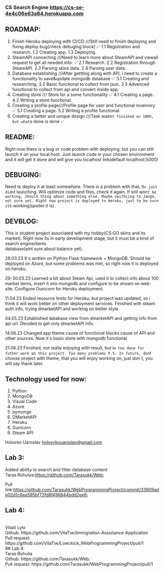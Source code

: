 ### CS Search Engine https://cs-se-4e4c06e63a84.herokuapp.com

## ROADMAP:
1. Finish Heroku deploying with CI/CD    ///Still need to finish deploying and fixing deploy bug(check debuging block) :white_check_mark:
   1.1 Registration and research.
   1.2 Creating app.
   1.3 Deploying.
2. SteamAPI connecting    ///Need to learn more about SteamAPI and viewall request to get all needed info: :white_check_mark:
   2.1 Research.
   2.2 Registration through SteamAPI.
   2.3 Parsing skins data.
   2.4 Parsing user data.
3. Database establishing    ///After gettting along with API, i need to create a functionality to save&update mongodb database :white_check_mark:
   3.1 Creating and researching.
   3.2 Basic functional to collect from json.
   3.3 Advenced functional to collect from api and convert inside app.
4. Creating store   /// Store for a some functionality  :white_check_mark:
   4.1 Creating a page.
   4.2 Writing a store functional.
5. Creating a profile page///Profile page for user and functional invenrory :white_check_mark:
   5.1 Creating a page.
   5.2 Writing a profile functional.
6. Creating a better and unique design ///Task wasn`t finished on 100%, but what`s done is done :white_check_mark:
   

## README:
Right now there is a bug or code problem with deploying, but you can still launch it on your local host. Just launch code in your chosen environment and it will get it done and will give you localhost link(default localhost:5000)


## DEBUGING:
Need to deploy it at least somewhere. There is a problem with that, it`s just didn`t launching. Will optimize code and files, check it again. If still won`t be working, should thing about something else. Maybe swithcing to Jango, not sure yet.
Right now project is deployed to Heroku, just to be sure it`s working(spoiler:it is). 

## DEVBLOG:
This is student project associated with my hobby(CS:GO skins and its market). Right now its in early development stage, but it must be a kind of search engine/items  
database(aint sure about balance yet). 

28.03.23 It`s written on Python Flask framework + MongoDB. Should be deployed on Azure, but some problems was met, so right now it is deployed on heroku.

29-30.03.23 Learned a bit about Steam Api, used it to collect info about 100 market items, insert it into mongodb and configure to be shown on web-site.
Configure Gunicorn for Heroku deployment.

11.04.23 Ended resource limits for Heroku, but project was updated, so i think it will work better on other deployment services. Finished with steam auth info, trying dmarketAPI and working on better style

04.05.23 Established database view from dmarketAPI and getting info from api url. Decided to get only dmarketAPI info.

14.06.23 Changed app theme cause of functional blocks cause of API and other sources. Now it`s basic store with mongodb functional

21.06.23 Finished, not really enjoying with result, but i`m too done for futher work on this project. Too many problems P.S. In future, don`t choose project with theme, that you will enjoy working on, just don`t, you will say thank later.

## Technology used for now:
1. Python
2. MongoDB
3. Visual Code
4. Azure
5. pymongo
6. DMarketAPI
7. Heroku
8. Gunicorn
9. Steam API

Holovko Uaroslav
holovckouaroslav@gmail.com

## Lab 3:
Added ability to search and filter database content
<br>
Taras Rohulya:https://github.com/Tarasukk/Web;

Pull link:https://github.com/Tarasukk/WebProgrammingProject/commit/33909ade02d1c6ea585bf72fd8f496844bdd2ee6;

## Lab 4:
<br>
Vitalii Lylo
<br>
Github: https://github.com/VilaTiw/Immigration-Assistance-Application
<br>
Pull request: https://github.com/VilaTiw/Lowckick_WebProgrammingProject/pull/1
<br>
## Lab 4:
<br>
Taras Rohulia
<br>
Github: https://github.com/Tarasukk/Web;
<br>
Pull request: https://github.com/Tarasukk/WebProgrammingProject/pull/1
<br>
